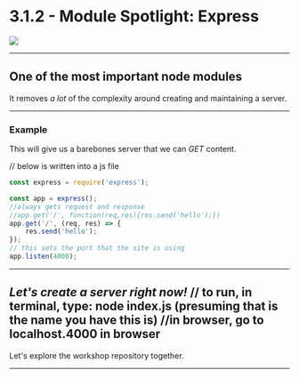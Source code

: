 # 3.1.2 - Module Spotlight: Express

<img src='./assets/express.png' style="min-width: 50%;" />

---

## One of the most important node modules

It removes _a lot_ of the complexity around creating and maintaining a server.

---

### Example

This will give us a barebones server that we can _GET_ content. 

// below is written into a js file
```js
const express = require('express');

const app = express();
//always gets request and response
//app.get('/', function(req,res){res.send('hello');})
app.get('/', (req, res) => {
    res.send('hello');
});
// this sets the port that the site is using
app.listen(4000);
```

---

_Let's create a server right now!_
// to run, in terminal, type: node index.js                (presuming that is the name you have this is)
//in browser, go to localhost.4000 in browser
---

Let's explore the workshop repository together.

---